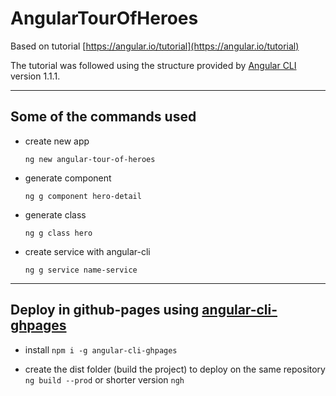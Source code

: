 # AngularTourOfHeroes

Based on tutorial [https://angular.io/tutorial](https://angular.io/tutorial)

The tutorial was followed using the structure provided by [Angular CLI](https://github.com/angular/angular-cli) version 1.1.1.

---
## Some of the commands used

* create new app

    `ng new angular-tour-of-heroes`

* generate component

    `ng g component hero-detail`

* generate class

    `ng g class hero`

* create service with angular-cli

    `ng g service name-service`

---

## Deploy in github-pages using [angular-cli-ghpages](https://github.com/angular-buch/angular-cli-ghpages)

* install
    `npm i -g angular-cli-ghpages`

* create the dist folder (build the project) to deploy on the same repository 
    `ng build --prod` or shorter version `ngh`